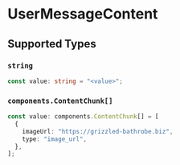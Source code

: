# UserMessageContent


## Supported Types

### `string`

```typescript
const value: string = "<value>";
```

### `components.ContentChunk[]`

```typescript
const value: components.ContentChunk[] = [
  {
    imageUrl: "https://grizzled-bathrobe.biz",
    type: "image_url",
  },
];
```

